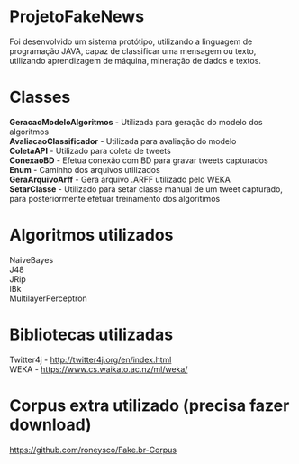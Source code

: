 # ProjetoFakeNews
Foi desenvolvido um sistema protótipo, utilizando a linguagem de programação JAVA, capaz de classificar uma mensagem ou texto, utilizando aprendizagem de máquina, mineração de dados e textos.

# Classes
<b>GeracaoModeloAlgoritmos</b> - Utilizada para geração do modelo dos algoritmos<br>
<b>AvaliacaoClassificador</b> - Utilizada para avaliação do modelo<br>
<b>ColetaAPI</b> - Utilizado para coleta de tweets<br>
<b>ConexaoBD</b> - Efetua conexão com BD para gravar tweets capturados<br>
<b>Enum</b> - Caminho dos arquivos utilizados<br>
<b>GeraArquivoArff</b> - Gera arquivo .ARFF utilizado pelo WEKA<br>
<b>SetarClasse</b> - Utilizado para setar classe manual de um tweet capturado, para posteriormente efetuar treinamento dos algoritimos<br>

# Algoritmos utilizados
NaiveBayes<br>
J48<br>
JRip<br>
IBk<br>
MultilayerPerceptron<br>

# Bibliotecas utilizadas
Twitter4j - http://twitter4j.org/en/index.html<br>
WEKA - https://www.cs.waikato.ac.nz/ml/weka/<br>

# Corpus extra utilizado (precisa fazer download)
https://github.com/roneysco/Fake.br-Corpus
